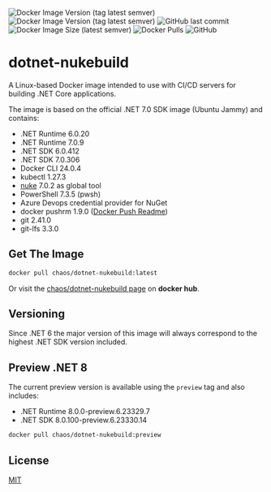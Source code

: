 ![Docker Image Version (tag latest semver)](https://img.shields.io/docker/v/chaos/dotnet-nukebuild/latest?label=Release&style=for-the-badge)
![Docker Image Version (tag latest semver)](https://img.shields.io/docker/v/chaos/dotnet-nukebuild/preview?color=%23dd0000&label=Preview&style=for-the-badge)
![GitHub last commit](https://img.shields.io/github/last-commit/chA0s-Chris/dotnet-nukebuild?style=for-the-badge)
![Docker Image Size (latest semver)](https://img.shields.io/docker/image-size/chaos/dotnet-nukebuild/latest?style=for-the-badge)
![Docker Pulls](https://img.shields.io/docker/pulls/chaos/dotnet-nukebuild?style=for-the-badge)
![GitHub](https://img.shields.io/github/license/chA0s-Chris/dotnet-nukebuild?style=for-the-badge)

# dotnet-nukebuild

A Linux-based Docker image intended to use with CI/CD servers for building .NET Core applications.

The image is based on the official .NET 7.0 SDK image (Ubuntu Jammy) and contains:

* .NET Runtime 6.0.20
* .NET Runtime 7.0.9
* .NET SDK 6.0.412
* .NET SDK 7.0.306
* Docker CLI 24.0.4
* kubectl 1.27.3
* [nuke](https://nuke.build) 7.0.2  as global tool 
* PowerShell 7.3.5 (pwsh)
* Azure Devops credential provider for NuGet
* docker pushrm 1.9.0 ([Docker Push Readme](https://github.com/christian-korneck/docker-pushrm))
* git 2.41.0
* git-lfs 3.3.0

## Get The Image

```bash
docker pull chaos/dotnet-nukebuild:latest
```

Or visit the [chaos/dotnet-nukebuild page](https://hub.docker.com/r/chaos/dotnet-nukebuild) on **docker hub**.

## Versioning

Since .NET 6 the major version of this image will always correspond to the highest .NET SDK version included.

## Preview .NET 8

The current preview version is available using the `preview` tag and also includes:

* .NET Runtime 8.0.0-preview.6.23329.7
* .NET SDK 8.0.100-preview.6.23330.14

```bash
docker pull chaos/dotnet-nukebuild:preview
```

## License

[MIT](https://github.com/chA0s-Chris/dotnet-cakebuild/blob/master/LICENSE)